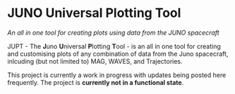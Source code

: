 # JUNO Universal Plotting Tool
*An all in one tool for creating plots using data from the JUNO spacecraft*

JUPT - The **J**uno **U**niversal **P**lotting **T**ool - is an all in one tool for creating and customising plots of any combination of data from the Juno spacecraft, inlcuding (but not limited to) MAG, WAVES, and Trajectories.

This project is currently a work in progress with updates being posted here frequently. The project is **currently not in a functional state**.
